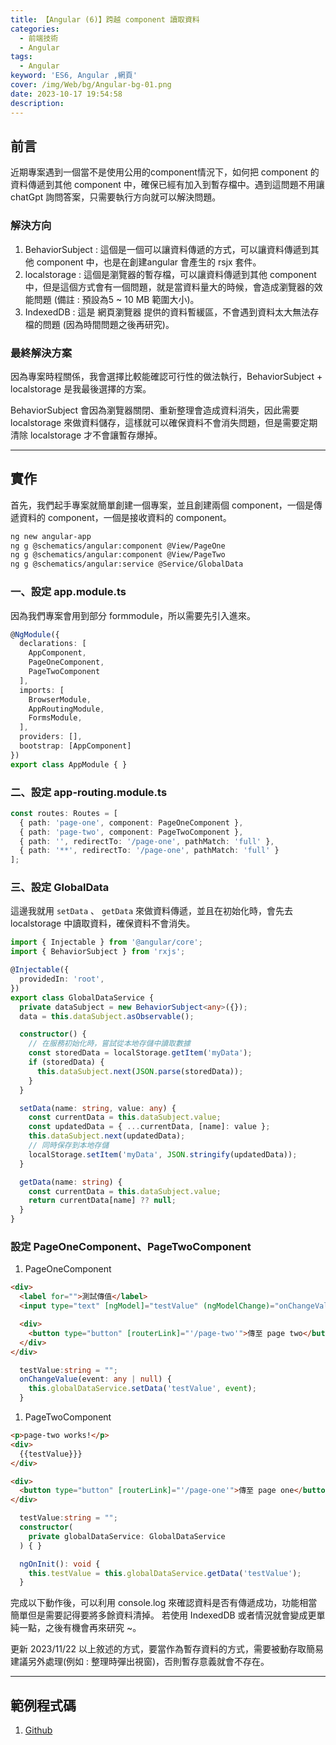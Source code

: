 ```yaml
---
title: 【Angular (6)】跨越 component 讀取資料
categories:
  - 前端技術
  - Angular
tags:
  - Angular
keyword: 'ES6, Angular ,網頁'
cover: /img/Web/bg/Angular-bg-01.png
date: 2023-10-17 19:54:58
description:
---
```


## 前言
近期專案遇到一個當不是使用公用的component情況下，如何把 component 的資料傳遞到其他 component 中，確保已經有加入到暫存檔中。遇到這問題不用讓chatGpt 詢問答案，只需要執行方向就可以解決問題。

### 解決方向
1. BehaviorSubject : 這個是一個可以讓資料傳遞的方式，可以讓資料傳遞到其他 component 中，也是在創建angular 會產生的 rsjx 套件。
2. localstorage : 這個是瀏覽器的暫存檔，可以讓資料傳遞到其他 component 中，但是這個方式會有一個問題，就是當資料量大的時候，會造成瀏覽器的效能問題 (備註 : 預設為5 ~ 10 MB 範圍大小)。
3. IndexedDB : 這是 網頁瀏覽器 提供的資料暫緩區，不會遇到資料太大無法存檔的問題 (因為時間問題之後再研究)。


### 最終解決方案
因為專案時程關係，我會選擇比較能確認可行性的做法執行，BehaviorSubject + localstorage 是我最後選擇的方案。

BehaviorSubject 會因為瀏覽器關閉、重新整理會造成資料消失，因此需要 localstorage 來做資料儲存，這樣就可以確保資料不會消失問題，但是需要定期清除 localstorage 才不會讓暫存爆掉。

---

## 實作
首先，我們起手專案就簡單創建一個專案，並且創建兩個 component，一個是傳遞資料的 component，一個是接收資料的 component。

```bash
ng new angular-app
ng g @schematics/angular:component @View/PageOne
ng g @schematics/angular:component @View/PageTwo
ng g @schematics/angular:service @Service/GlobalData
```

### 一、設定 app.module.ts
因為我們專案會用到部分 formmodule，所以需要先引入進來。

```typescript
@NgModule({
  declarations: [
    AppComponent,
    PageOneComponent,
    PageTwoComponent
  ],
  imports: [
    BrowserModule,
    AppRoutingModule,
    FormsModule,
  ],
  providers: [],
  bootstrap: [AppComponent]
})
export class AppModule { }
```

### 二、設定 app-routing.module.ts
```typescript
const routes: Routes = [
  { path: 'page-one', component: PageOneComponent },
  { path: 'page-two', component: PageTwoComponent },
  { path: '', redirectTo: '/page-one', pathMatch: 'full' },
  { path: '**', redirectTo: '/page-one', pathMatch: 'full' }
];
```

### 三、設定 GlobalData
這邊我就用 ```setData``` 、 ```getData``` 來做資料傳遞，並且在初始化時，會先去 localstorage 中讀取資料，確保資料不會消失。

```ts
import { Injectable } from '@angular/core';
import { BehaviorSubject } from 'rxjs';

@Injectable({
  providedIn: 'root',
})
export class GlobalDataService {
  private dataSubject = new BehaviorSubject<any>({});
  data = this.dataSubject.asObservable();

  constructor() {
    // 在服務初始化時，嘗試從本地存儲中讀取數據
    const storedData = localStorage.getItem('myData');
    if (storedData) {
      this.dataSubject.next(JSON.parse(storedData));
    }
  }

  setData(name: string, value: any) {
    const currentData = this.dataSubject.value;
    const updatedData = { ...currentData, [name]: value };
    this.dataSubject.next(updatedData);
    // 同時保存到本地存儲
    localStorage.setItem('myData', JSON.stringify(updatedData));
  }

  getData(name: string) {
    const currentData = this.dataSubject.value;
    return currentData[name] ?? null;
  }
}
```

### 設定 PageOneComponent、PageTwoComponent
1. PageOneComponent

```html
<div>
  <label for="">測試傳值</label>
  <input type="text" [ngModel]="testValue" (ngModelChange)="onChangeValue($event)" >

  <div>
    <button type="button" [routerLink]="'/page-two'">傳至 page two</button>
  </div>
</div>
```

```ts
  testValue:string = "";
  onChangeValue(event: any | null) {
    this.globalDataService.setData('testValue', event);
  }
```

1. PageTwoComponent

```html
<p>page-two works!</p>
<div>
  {{testValue}}}
</div>

<div>
  <button type="button" [routerLink]="'/page-one'">傳至 page one</button>
</div>
```

```ts
  testValue:string = "";
  constructor(
    private globalDataService: GlobalDataService
  ) { }

  ngOnInit(): void {
    this.testValue = this.globalDataService.getData('testValue');
  }
```

完成以下動作後，可以利用 console.log 來確認資料是否有傳遞成功，功能相當簡單但是需要記得要將多餘資料清掉。
若使用 IndexedDB 或者情況就會變成更單純一點，之後有機會再來研究 ~。

更新 2023/11/22
以上敘述的方式，要當作為暫存資料的方式，需要被動存取簡易建議另外處理(例如 : 整理時彈出視窗)，否則暫存意義就會不存在。

---
## 範例程式碼
1. [Github](https://github.com/JontCont/angular-storage)
